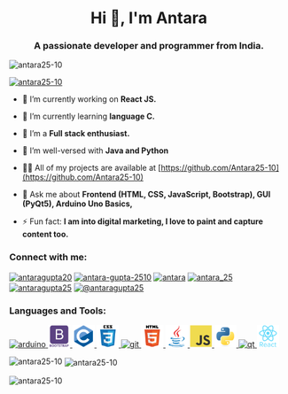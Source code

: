 <h1 align="center">Hi 👋, I'm Antara</h1>
<h3 align="center">A passionate developer and programmer from India.</h3>

<p align="left"> <img src="https://komarev.com/ghpvc/?username=antara25-10&label=Profile%20views&color=0e75b6&style=flat" alt="antara25-10" /> </p>

<p align="left"> <a href="https://github.com/ryo-ma/github-profile-trophy"><img src="https://github-profile-trophy.vercel.app/?username=antara25-10" alt="antara25-10" /></a> </p>

- 🔭 I’m currently working on **React JS.**

- 🌱 I’m currently learning **language C.**

- 👯 I’m a **Full stack enthusiast.**

- 🤝 I’m well-versed with **Java and Python**

- 👨‍💻 All of my projects are available at [https://github.com/Antara25-10](https://github.com/Antara25-10)

- 💬 Ask me about **Frontend (HTML, CSS, JavaScript, Bootstrap), GUI (PyQt5), Arduino Uno Basics,**

- ⚡ Fun fact: **I am into digital marketing, I love to paint and capture content too.**

<h3 align="left">Connect with me:</h3>
<p align="left">
<a href="https://twitter.com/Antaragupta20" target="blank"><img align="center" src="https://raw.githubusercontent.com/rahuldkjain/github-profile-readme-generator/master/src/images/icons/Social/twitter.svg" alt="antaragupta20" height="30" width="40" /></a>
<a href="https://www.linkedin.com/in/antara-gupta-2510/" target="blank"><img align="center" src="https://raw.githubusercontent.com/rahuldkjain/github-profile-readme-generator/master/src/images/icons/Social/linked-in-alt.svg" alt="antara-gupta-2510" height="30" width="40" /></a>
<a href="https://stackoverflow.com/users/14734901/antara" target="blank"><img align="center" src="https://raw.githubusercontent.com/rahuldkjain/github-profile-readme-generator/master/src/images/icons/Social/stack-overflow.svg" alt="antara" height="30" width="40" /></a>
<a href="https://dribbble.com/antara_25" target="blank"><img align="center" src="https://raw.githubusercontent.com/rahuldkjain/github-profile-readme-generator/master/src/images/icons/Social/dribbble.svg" alt="antara_25" height="30" width="40" /></a>
<a href="https://www.hackerrank.com/antaragupta25" target="blank"><img align="center" src="https://raw.githubusercontent.com/rahuldkjain/github-profile-readme-generator/master/src/images/icons/Social/hackerrank.svg" alt="antaragupta25" height="30" width="40" /></a>
<a href="https://www.hackerearth.com/@antaragupta25" target="blank"><img align="center" src="https://raw.githubusercontent.com/rahuldkjain/github-profile-readme-generator/master/src/images/icons/Social/hackerearth.svg" alt="@antaragupta25" height="30" width="40" /></a>
</p>

<h3 align="left">Languages and Tools:</h3>
<p align="left"> <a href="https://www.arduino.cc/" target="_blank"> <img src="https://cdn.worldvectorlogo.com/logos/arduino-1.svg" alt="arduino" width="40" height="40"/> </a> <a href="https://getbootstrap.com" target="_blank"> <img src="https://raw.githubusercontent.com/devicons/devicon/master/icons/bootstrap/bootstrap-plain-wordmark.svg" alt="bootstrap" width="40" height="40"/> </a> <a href="https://www.cprogramming.com/" target="_blank"> <img src="https://raw.githubusercontent.com/devicons/devicon/master/icons/c/c-original.svg" alt="c" width="40" height="40"/> </a> <a href="https://www.w3schools.com/css/" target="_blank"> <img src="https://raw.githubusercontent.com/devicons/devicon/master/icons/css3/css3-original-wordmark.svg" alt="css3" width="40" height="40"/> </a> <a href="https://git-scm.com/" target="_blank"> <img src="https://www.vectorlogo.zone/logos/git-scm/git-scm-icon.svg" alt="git" width="40" height="40"/> </a> <a href="https://www.w3.org/html/" target="_blank"> <img src="https://raw.githubusercontent.com/devicons/devicon/master/icons/html5/html5-original-wordmark.svg" alt="html5" width="40" height="40"/> </a> <a href="https://www.java.com" target="_blank"> <img src="https://raw.githubusercontent.com/devicons/devicon/master/icons/java/java-original.svg" alt="java" width="40" height="40"/> </a> <a href="https://developer.mozilla.org/en-US/docs/Web/JavaScript" target="_blank"> <img src="https://raw.githubusercontent.com/devicons/devicon/master/icons/javascript/javascript-original.svg" alt="javascript" width="40" height="40"/> </a> <a href="https://www.python.org" target="_blank"> <img src="https://raw.githubusercontent.com/devicons/devicon/master/icons/python/python-original.svg" alt="python" width="40" height="40"/> </a> <a href="https://www.qt.io/" target="_blank"> <img src="https://upload.wikimedia.org/wikipedia/commons/0/0b/Qt_logo_2016.svg" alt="qt" width="40" height="40"/> </a> <a href="https://reactjs.org/" target="_blank"> <img src="https://raw.githubusercontent.com/devicons/devicon/master/icons/react/react-original-wordmark.svg" alt="react" width="40" height="40"/> </a> </p>

<p><img align="left" src="https://github-readme-stats.vercel.app/api/top-langs?username=antara25-10&show_icons=true&locale=en&layout=compact" alt="antara25-10" /></p>

<p>&nbsp;<img align="center" src="https://github-readme-stats.vercel.app/api?username=antara25-10&show_icons=true&locale=en" alt="antara25-10" /></p>

<p><img align="center" src="https://github-readme-streak-stats.herokuapp.com/?user=antara25-10&" alt="antara25-10" /></p>
